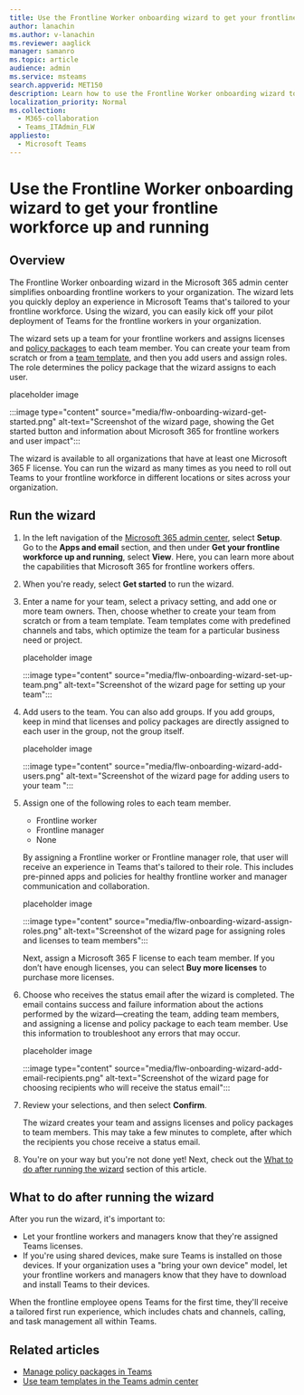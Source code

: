 ```yaml
---
title: Use the Frontline Worker onboarding wizard to get your frontline workforce up and running
author: lanachin
ms.author: v-lanachin
ms.reviewer: aaglick
manager: samanro
ms.topic: article
audience: admin
ms.service: msteams
search.appverid: MET150
description: Learn how to use the Frontline Worker onboarding wizard to quickly deploy an experience in Teams that's tailored to frontline workers and managers in your organization.
localization_priority: Normal
ms.collection: 
  - M365-collaboration
  - Teams_ITAdmin_FLW
appliesto: 
  - Microsoft Teams
---
```


# Use the Frontline Worker onboarding wizard to get your frontline workforce up and running

## Overview

The Frontline Worker onboarding wizard in the Microsoft 365 admin center simplifies onboarding frontline workers to your organization. The wizard lets you quickly deploy an experience in Microsoft Teams that's tailored to your frontline workforce. Using the wizard, you can easily kick off your pilot deployment of Teams for the frontline workers in your organization. 

The wizard sets up a team for your frontline workers and assigns licenses and [policy packages](manage-policy-packages.md) to each team member. You can create your team from scratch or from a [team template](get-started-with-teams-templates-in-the-admin-console.md), and then you add users and assign roles. The role determines the policy package that the wizard assigns to each user.

placeholder image

:::image type="content" source="media/flw-onboarding-wizard-get-started.png" alt-text="Screenshot of the wizard page, showing the Get started button and information about Microsoft 365 for frontline workers and user impact":::

The wizard is available to all organizations that have at least one Microsoft 365 F license. You can run the wizard as many times as you need to roll out Teams to your frontline workforce in different locations or sites across your organization.

## Run the wizard

1. In the left navigation of the [Microsoft 365 admin center](https://admin.microsoft.com/), select **Setup**. Go to the **Apps and email** section, and then under **Get your frontline workforce up and running**, select **View**. Here, you can learn more about the capabilities that Microsoft 365 for frontline workers offers.

2. When you're ready, select **Get started** to run the wizard.

3. Enter a name for your team, select a privacy setting, and add one or more team owners. Then, choose whether to create your team from scratch or from a team template. Team templates come with predefined channels and tabs, which optimize the team for a particular business need or project.

    placeholder image

    :::image type="content" source="media/flw-onboarding-wizard-set-up-team.png" alt-text="Screenshot of the wizard page for setting up your team":::

4. Add users to the team. You can also add groups. If you add groups, keep in mind that licenses and policy packages are directly assigned to each user in the group, not the group itself.

    placeholder image

   :::image type="content" source="media/flw-onboarding-wizard-add-users.png" alt-text="Screenshot of the wizard page for adding users to your team ":::

5. Assign one of the following roles to each team member.

    - Frontline worker
    - Frontline manager
    - None

    By assigning a Frontline worker or Frontline manager role, that user will receive an experience in Teams that's tailored to their role. This includes pre-pinned apps and policies for healthy frontline worker and manager communication and collaboration.

    placeholder image

    :::image type="content" source="media/flw-onboarding-wizard-assign-roles.png" alt-text="Screenshot of the wizard page for assigning roles and licenses to team members":::

    Next, assign a Microsoft 365 F license to each team member. If you don’t have enough licenses, you can select **Buy more licenses** to purchase more licenses.  

6. Choose who receives the status email after the wizard is completed. The email contains success and failure information about the actions performed by the wizard&mdash;creating the team, adding team members, and assigning a license and policy package to each team member. Use this information to troubleshoot any errors that may occur.

    placeholder image

    :::image type="content" source="media/flw-onboarding-wizard-add-email-recipients.png" alt-text="Screenshot of the wizard page for choosing recipients who will receive the status email":::

7. Review your selections, and then select **Confirm**.

    The wizard creates your team and assigns licenses and policy packages to team members. This may take a few minutes to complete, after which the recipients you chose receive a status email.

8. You're on your way but you're not done yet! Next, check out the [What to do after running the wizard](#what-to-do-after-running-the-wizard) section of this article.

## What to do after running the wizard

After you run the wizard, it's important to:

- Let your frontline workers and managers know that they're assigned Teams licenses.
- If you're using shared devices, make sure Teams is installed on those devices. If your organization uses a "bring your own device" model, let your frontline workers and managers know that they have to download and install Teams to their devices.

When the frontline employee opens Teams for the first time, they'll receive a tailored first run experience, which includes chats and channels, calling, and task management all within Teams.

## Related articles

- [Manage policy packages in Teams](manage-policy-packages.md)
- [Use team templates in the Teams admin center](get-started-with-teams-templates-in-the-admin-console.md)